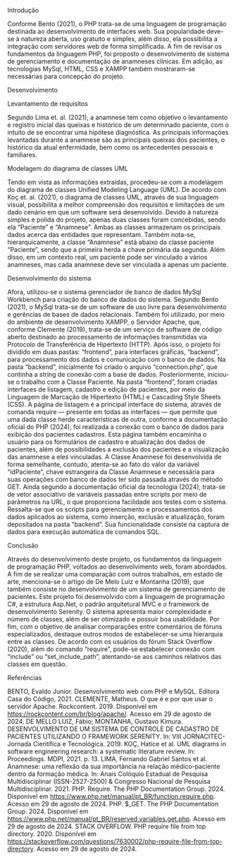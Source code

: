 Introdução

Conforme Bento (2021), o PHP trata-se de uma linguagem de programação destinada ao desenvolvimento de interfaces web. Sua popularidade deve-se à natureza aberta, uso gratuito e simples, além disso, ela possibilita a integração com servidores web de forma simplificada. A fim de revisar os fundamentos da linguagem PHP, foi proposto o desenvolvimento de sistema de gerenciamento e documentação de anamneses clínicas. Em adição, as tecnologias MySql, HTML, CSS e XAMPP também mostraram-se necessárias para concepção do projeto.

Desenvolvimento

Levantamento de requisitos

Segundo Lima et. al. (2021), a anamnese tem como objetivo o levantamento e registro inicial das queixas e histórico de um determinado paciente, com o intuito de se encontrar uma hipótese diagnóstica. As principais informações levantadas durante a anamnese são as principais queixas dos pacientes, o histórico da atual enfermidade, bem como os antecedentes pessoais e familiares.

Modelagem do diagrama de classes UML

Tendo em vista as informações extraídas, procedeu-se com a modelagem do diagrama de classes Unified Modeling Language (UML). De acordo com Koç et. al. (2021), o diagrama de classes UML, através de sua linguagem visual, possibilita a melhor compreensão dos requisitos e limitações de um dado cenário em que um software será desenvolvido.
Devido à natureza simples e polida do projeto, apenas duas classes foram concebidas, sendo ela “Paciente” e “Anamnese”. Ambas as classes armazenam os principais dados acerca das entidades que representam. Também nota-se, hierarquicamente, a classe “Anamnese” está abaixo da classe paciente “Paciente”, sendo que a primeira herda a chave primária da segunda. Além disso, em um contexto real, um paciente pode ser vinculado a vários anamneses, mas cada anamnese deve ser vinculada a apenas um paciente.

Desenvolvimento do sistema 

Afora, utilizou-se o sistema gerenciador de banco de dados MySql Workbench para criação do banco de dados do sistema. Segundo Bento (2021), o MySql trata-se de um software de uso livre para desenvolvimento e gerências de bases de dados relacionais. Também foi utilizado, por meio do ambiente de desenvolvimento XAMPP, o Servidor Apache, que, conforme Clemente (2019), trata-se de um serviço de  software de código aberto destinado ao processamento de informações transmitidas via Protocolo de Transferência de Hipertexto (HTTP).
Após isso, o projeto foi dividido em duas pastas: “frontend”, para interfaces gráficas, “backend”, para processamento dos dados e comunicação com o banco de dados. Na pasta “backend”, inicialmente foi criado o arquivo “connection.php”, que continha a string de conexão com a base de dados. 
Posteriormente, iniciou-se o trabalho com a Classe Paciente. Na pasta “frontend”, foram criadas interfaces de listagem, cadastro e edição de pacientes, por meio da Linguagem de Marcação de Hipertexto (HTML) e Cascading Style Sheets (CSS). A página de listagem é a principal interface do sistema, através de comanda require — presente em todas as interfaces — que permite que uma dada classe herde características de outra, conforme a documentação oficial do PHP (2024), foi realizada a conexão com o banco de dados para exibição dos pacientes cadastros. Esta página também encaminha o usuário para os formulários de cadastro e atualização dos dados de pacientes, além de possibilidades a exclusão dos pacientes e a visualização das anamnese a eles vinculadas.
A Classe Anamnese foi desenvolvida de forma semelhante, contudo, atenta-se ao fato do valor da variável “idPaciente”, chave estrangeira da Classe Anamnese e necessária para suas operações com banco de dados ter sido passada através do método GET. Ainda segundo a documentação oficial da tecnologia (2024), trata-se de vetor associativo de variáveis passadas entre scripts por meio de parâmetros na URL, o que proporciona facilidade aos testes com o sistema.
Ressalta-se que os scripts para gerenciamento e processamentos dos dados aplicados ao sistema, como inserção, exclusão e atualização, foram depositados na pasta “backend”. Sua funcionalidade consiste na captura de dados para execução automática de comandos SQL.

Conclusão

Através do desenvolvimento deste projeto, os fundamentos da linguagem de programação PHP, voltados ao desenvolvimento web, foram abordados. 
A fim de se realizar uma comparação com outros trabalhos, em estado de arte, menciona-se o artigo de De Melo Luiz e Montanha (2019), que também consiste no desenvolvimento de um sistema de gerenciamento de pacientes. Este 
projeto foi desenvolvido com a linguagem de programação C#, a estrutura Asp.Net, o padrão arquitetural MVC e o  framework de desenvolvimento Serenity. O sistema apresenta maior complexidade e número de classes, além de ser otimizado e possuir boa usabilidade.
Por fim, com o objetivo de analisar comparações entre comentários de fóruns especializados, destaque outros modos de estabelecer-se uma hierarquia entre as classes. De acordo com os usuários do fórum Stack Overflow (2020), além do comando “require”, pode-se estabelecer conexão com “include” ou “set_include_path”, atentando-se aos caminhos relativos das classes em questão.

Referências

BENTO, Evaldo Junior. Desenvolvimento web com PHP e MySQL. Editora Casa do Código, 2021.
CLEMENTE, Matheus. O que é e por que usar o servidor Apache. Rockcontent. 2019. Disponível em <https://rockcontent.com/br/blog/apache/>. Acesso em 29 de agosto de 2024.
DE MELLO LUIZ, Fábio; MONTANHA, Gustavo Kimura. DESENVOLVIMENTO DE UM SISTEMA DE CONTROLE DE CADASTRO DE PACIENTES UTILIZANDO O FRAMEWORK SERENITY. In: VIII JORNACITEC-Jornada Científica e Tecnológica. 2019.
KOÇ, Hatice et al. UML diagrams in software engineering research: a systematic literature review. In: Proceedings. MDPI, 2021. p. 13.
LIMA, Fernando Gabriel Santos et al. Anamnese: uma reflexão da sua importância na relação médico-paciente dentro da formação médica. In: Anais Colóquio Estadual de Pesquisa Multidisciplinar (ISSN-2527-2500) & Congresso Nacional de Pesquisa Multidisciplinar. 2021.
PHP. Require. The PHP Documentation Group. 2024. Disponível em <https://www.php.net/manual/pt_BR/function.require.php>. Acesso em 29 de agosto de 2024.
PHP. $_GET. The PHP Documentation Group. 2024. Disponível em <https://www.php.net/manual/pt_BR/reserved.variables.get.php>. Acesso em 29 de agosto de 2024.
STACK OVERFLOW. PHP require file from top directory. 2020. Disponível em <https://stackoverflow.com/questions/7630002/php-require-file-from-top-directory>. Acesso em 29 de agosto de 2024.


